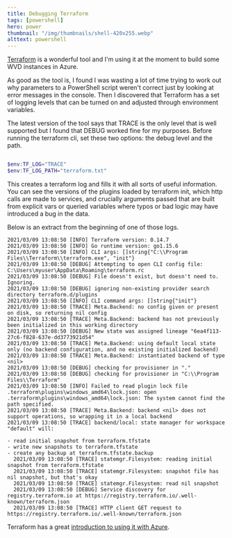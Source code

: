 ```yaml
---
title: Debugging Terraform
tags: [powershell]
hero: power
thumbnail: "/img/thumbnails/shell-420x255.webp"
alttext: powershell
---
```


<a href="https://www.terraform.io">Terraform</a> is a wonderful tool and I'm using it at the moment to build some WVD instances in Azure.

As good as the tool is, I found I was wasting a lot of time trying to work out why parameters to a PowerShell script weren't correct just by looking at error messages in the console. Then I discovered
that Terraform has a set of logging levels that can be turned on and adjusted through environment variables.

The latest version of the tool says that TRACE is the only level that is well supported but I found that DEBUG worked fine for my purposes. Before running the terraform cli, set these two
options: the debug level and the path.

```powershell

$env:TF_LOG="TRACE"
$env:TF_LOG_PATH="terraform.txt"

```

This creates a terraform log and fills it with all sorts of useful information. You can see the versions of the plugins loaded by terraform init, which http calls are made to services, and crucially
arguments passed that are built from explicit vars or queried variables where typos or bad logic may have introduced a bug in the data.

Below is an extract from the beginning of one of those logs.

```
2021/03/09 13:08:50 [INFO] Terraform version: 0.14.7  
2021/03/09 13:08:50 [INFO] Go runtime version: go1.15.6
2021/03/09 13:08:50 [INFO] CLI args: []string{"C:\\Program Files\\Terraform\\terraform.exe", "init"}
2021/03/09 13:08:50 [DEBUG] Attempting to open CLI config file: C:\Users\myuser\AppData\Roaming\terraform.rc
2021/03/09 13:08:50 [DEBUG] File doesn't exist, but doesn't need to. Ignoring.
2021/03/09 13:08:50 [DEBUG] ignoring non-existing provider search directory terraform.d/plugins
2021/03/09 13:08:50 [INFO] CLI command args: []string{"init"}
2021/03/09 13:08:50 [TRACE] Meta.Backend: no config given or present on disk, so returning nil config
2021/03/09 13:08:50 [TRACE] Meta.Backend: backend has not previously been initialized in this working directory
2021/03/09 13:08:50 [DEBUG] New state was assigned lineage "6ea4f113-27c6-f828-637e-dd3773921d54"
2021/03/09 13:08:50 [TRACE] Meta.Backend: using default local state only (no backend configuration, and no existing initialized backend)
2021/03/09 13:08:50 [TRACE] Meta.Backend: instantiated backend of type <nil>
2021/03/09 13:08:50 [DEBUG] checking for provisioner in "."
2021/03/09 13:08:50 [DEBUG] checking for provisioner in "C:\\Program Files\\Terraform"
2021/03/09 13:08:50 [INFO] Failed to read plugin lock file .terraform\plugins\windows_amd64\lock.json: open .terraform\plugins\windows_amd64\lock.json: The system cannot find the path specified.
2021/03/09 13:08:50 [TRACE] Meta.Backend: backend <nil> does not support operations, so wrapping it in a local backend
2021/03/09 13:08:50 [TRACE] backend/local: state manager for workspace "default" will:

- read initial snapshot from terraform.tfstate
- write new snapshots to terraform.tfstate
- create any backup at terraform.tfstate.backup
  2021/03/09 13:08:50 [TRACE] statemgr.Filesystem: reading initial snapshot from terraform.tfstate
  2021/03/09 13:08:50 [TRACE] statemgr.Filesystem: snapshot file has nil snapshot, but that's okay
  2021/03/09 13:08:50 [TRACE] statemgr.Filesystem: read nil snapshot
  2021/03/09 13:08:50 [DEBUG] Service discovery for registry.terraform.io at https://registry.terraform.io/.well-known/terraform.json
  2021/03/09 13:08:50 [TRACE] HTTP client GET request to https://registry.terraform.io/.well-known/terraform.json
  ```

Terraform has a great <a href="https://learn.hashicorp.com/collections/terraform/azure-get-started">introduction to using it with Azure</a>.
